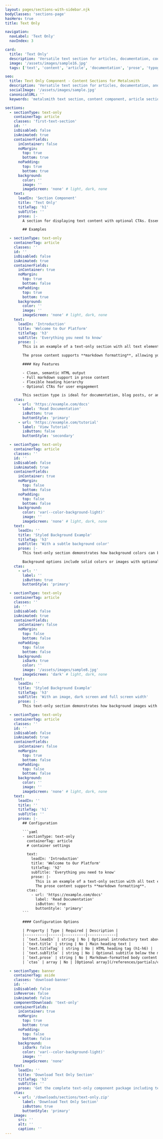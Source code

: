 ```yaml
---
layout: pages/sections-with-sidebar.njk
bodyClasses: 'sections-page'
hasHero: true
title: Text Only

navigation:
  navLabel: 'Text Only'
  navIndex: 3

card:
  title: 'Text Only'
  description: 'Versatile text section for articles, documentation, code snippets, and content-heavy layouts. '
  image: '/assets/images/sample16.jpg'
  tags: ['text', 'content', 'article', 'documentation', 'prose', 'typography']

seo:
  title: Text Only Component - Content Sections for Metalsmith
  description: 'Versatile text section for articles, documentation, and content-heavy layouts. Supports markdown, headings, CTAs, and background styling for Metalsmith static sites.'
  socialImage: '/assets/images/sample.jpg'
  canonicalURL: ''
  keywords: 'metalsmith text section, content component, article section, markdown content, text-only layout, documentation component, prose section'

sections:
  - sectionType: text-only
    containerTag: article
    classes: 'first-text-section'
    id: ''
    isDisabled: false
    isAnimated: true
    containerFields:
      inContainer: false
      noMargin:
        top: true
        bottom: true
      noPadding:
        top: true
        bottom: true
      background:
        color: ''
        image: ''
        imageScreen: 'none' # light, dark, none
    text:
      leadIn: 'Section Component'
      title: 'Text Only'
      titleTag: 'h1'
      subTitle: ''
      prose: |-
        A section for displaying text content with optional CTAs. Essentially a section wrapper for the text partial. Supports lead-in text, titles, subtitles, markdown-formatted prose, and flexible background options.

        ## Examples

  - sectionType: text-only
    containerTag: article
    classes: ''
    id: ''
    isDisabled: false
    isAnimated: true
    containerFields:
      inContainer: true
      noMargin:
        top: true
        bottom: false
      noPadding:
        top: true
        bottom: true
      background:
        color: ''
        image: ''
        imageScreen: 'none' # light, dark, none
    text:
      leadIn: 'Introduction'
      title: 'Welcome to Our Platform'
      titleTag: 'h3'
      subTitle: 'Everything you need to know'
      prose: |-
        This is an example of a text-only section with all text elements populated. Notice how the lead-in text appears above the title, providing context for what follows.

        The prose content supports **markdown formatting**, allowing you to create *emphasized text*, [hyperlinks](https://example.com), and structured content with ease.

        #### Key Features

        - Clean, semantic HTML output
        - Full markdown support in prose content
        - Flexible heading hierarchy
        - Optional CTAs for user engagement

        This section type is ideal for documentation, blog posts, or any content-heavy pages where text is the primary focus.
    ctas:
      - url: 'https://example.com/docs'
        label: 'Read Documentation'
        isButton: true
        buttonStyle: 'primary'
      - url: 'https://example.com/tutorial'
        label: 'View Tutorial'
        isButton: false
        buttonStyle: 'secondary'

  - sectionType: text-only
    containerTag: article
    classes: ''
    id: ''
    isDisabled: false
    isAnimated: true
    containerFields:
      inContainer: true
      noMargin:
        top: false
        bottom: false
      noPadding:
        top: false
        bottom: false
      background:
        color: 'var(--color-background-light)'
        image: ''
        imageScreen: 'none' # light, dark, none
    text:
      leadIn: ''
      title: 'Styled Background Example'
      titleTag: 'h3'
      subTitle: 'With a subtle background color'
      prose: |-
        This text-only section demonstrates how background colors can be used to create visual separation between content blocks. The light gray background helps this section stand out from the surrounding content.

        Background options include solid colors or images with optional screening effects for better text readability.
    ctas:
      - url: ''
        label: ''
        isButton: true
        buttonStyle: 'primary'

  - sectionType: text-only
    containerTag: article
    classes: ''
    id: ''
    isDisabled: false
    isAnimated: true
    containerFields:
      inContainer: false
      noMargin:
        top: false
        bottom: false
      noPadding:
        top: false
        bottom: false
      background:
        isDark: true
        color: ''
        image: '/assets/images/sample8.jpg'
        imageScreen: 'dark' # light, dark, none
    text:
      leadIn: ''
      title: 'Styled Background Example'
      titleTag: 'h3'
      subTitle: 'With an image, dark screen and full screen width'
      prose: |-
        This text-only section demonstrates how background images with screens can be used. The screen is used so text above the image has enough contrast to be readable. `containerFields.inContainer: false` will render the background accross the whole screen width.

  - sectionType: text-only
    containerTag: article
    classes: ''
    id: ''
    isDisabled: false
    isAnimated: true
    containerFields:
      inContainer: false
      noMargin:
        top: true
        bottom: false
      noPadding:
        top: false
        bottom: false
      background:
        color: ''
        image: ''
        imageScreen: 'none' # light, dark, none
    text:
      leadIn: ''
      title: ''
      titleTag: 'h1'
      subTitle: ''
      prose: |-
        ## Configuration

        ```yaml
        - sectionType: text-only
          containerTag: article
          # container settings

          text:
            leadIn: 'Introduction'
            title: 'Welcome to Our Platform'
            titleTag: 'h2'
            subTitle: 'Everything you need to know'
            prose: |-
              This is an example of a text-only section with all text elements populated.
              The prose content supports **markdown formatting**.
          ctas:
            - url: 'https://example.com/docs'
              label: 'Read Documentation'
              isButton: true
              buttonStyle: 'primary'
        ```

        #### Configuration Options

        | Property | Type | Required | Description |
        |----------|------|----------|-------------|
        | `text.leadIn` | string | No | Optional introductory text above the title |
        | `text.title` | string | No | Main heading text |
        | `text.titleTag` | string | No | HTML heading tag (h1-h6) |
        | `text.subTitle` | string | No | Optional subtitle below the main title |
        | `text.prose` | string | No | Markdown-formatted body content |
        | `ctas` | array | No | [Optional array](/references/partials/ctas/) of call-to-action buttons or links |

  - sectionType: banner
    containerTag: aside
    classes: 'download-banner'
    id: ''
    isDisabled: false
    isReverse: false
    isAnimated: false
    componentDownload: 'text-only'
    containerFields:
      inContainer: true
      noMargin:
        top: true
        bottom: true
      noPadding:
        top: false
        bottom: false
      background:
        isDark: false
        color: 'var(--color-background-light)'
        image: ''
        imageScreen: 'none'
    text:
      leadIn: ''
      title: 'Download Text Only Section'
      titleTag: 'h3'
      subTitle: ''
      prose: 'Get the complete text-only component package including template, styles, manifest, examples, and installation script.'
    ctas:
      - url: '/downloads/sections/text-only.zip'
        label: 'Download Text Only Section'
        isButton: true
        buttonStyle: 'primary'
    image:
      src: ''
      alt: ''
      caption: ''
---
```

